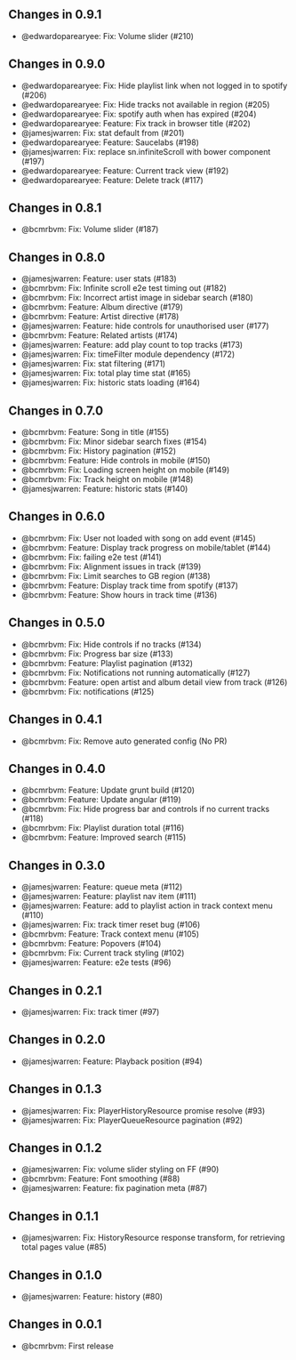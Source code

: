 ## Changes in 0.9.1

 * @edwardoparearyee: Fix: Volume slider (#210)

## Changes in 0.9.0

 * @edwardoparearyee: Fix: Hide playlist link when not logged in to spotify (#206)
 * @edwardoparearyee: Fix: Hide tracks not available in region (#205)
 * @edwardoparearyee: Fix: spotify auth when has expired (#204)
 * @edwardoparearyee: Feature: Fix track in browser title (#202)
 * @jamesjwarren: Fix: stat default from (#201)
 * @edwardoparearyee: Feature: Saucelabs (#198)
 * @jamesjwarren: Fix: replace sn.infiniteScroll with bower component (#197)
 * @edwardoparearyee: Feature: Current track view (#192)
 * @edwardoparearyee: Feature: Delete track (#117)

## Changes in 0.8.1

 * @bcmrbvm: Fix: Volume slider (#187)

## Changes in 0.8.0

 * @jamesjwarren: Feature: user stats (#183)
 * @bcmrbvm: Fix: Infinite scroll e2e test timing out (#182)
 * @bcmrbvm: Fix: Incorrect artist image in sidebar search (#180)
 * @bcmrbvm: Feature: Album directive (#179)
 * @bcmrbvm: Feature: Artist directive (#178)
 * @jamesjwarren: Feature: hide controls for unauthorised user (#177)
 * @bcmrbvm: Feature: Related artists (#174)
 * @jamesjwarren: Feature: add play count to top tracks (#173)
 * @jamesjwarren: Fix: timeFilter module dependency (#172)
 * @jamesjwarren: Fix: stat filtering (#171)
 * @jamesjwarren: Fix: total play time stat (#165)
 * @jamesjwarren: Fix: historic stats loading (#164)

## Changes in 0.7.0

 * @bcmrbvm: Feature: Song in title (#155)
 * @bcmrbvm: Fix: Minor sidebar search fixes (#154)
 * @bcmrbvm: Fix: History pagination (#152)
 * @bcmrbvm: Feature: Hide controls in mobile (#150)
 * @bcmrbvm: Fix: Loading screen height on mobile (#149)
 * @bcmrbvm: Fix: Track height on mobile (#148)
 * @jamesjwarren: Feature: historic stats (#140)

## Changes in 0.6.0

 * @bcmrbvm: Fix: User not loaded with song on add event (#145)
 * @bcmrbvm: Feature: Display track progress on mobile/tablet (#144)
 * @bcmrbvm: Fix: failing e2e test (#141)
 * @bcmrbvm: Fix: Alignment issues in track (#139)
 * @bcmrbvm: Fix: Limit searches to GB region (#138)
 * @bcmrbvm: Feature: Display track time from spotify (#137)
 * @bcmrbvm: Feature: Show hours in track time (#136)

## Changes in 0.5.0

 * @bcmrbvm: Fix: Hide controls if no tracks (#134)
 * @bcmrbvm: Fix: Progress bar size (#133)
 * @bcmrbvm: Feature: Playlist pagination (#132)
 * @bcmrbvm: Fix: Notifications not running automatically (#127)
 * @bcmrbvm: Feature: open artist and album detail view from track (#126)
 * @bcmrbvm: Fix: notifications (#125)

## Changes in 0.4.1

 * @bcmrbvm: Fix: Remove auto generated config (No PR)

## Changes in 0.4.0

 * @bcmrbvm: Feature: Update grunt build (#120)
 * @bcmrbvm: Feature: Update angular (#119)
 * @bcmrbvm: Fix: Hide progress bar and controls if no current tracks (#118)
 * @bcmrbvm: Fix: Playlist duration total (#116)
 * @bcmrbvm: Feature: Improved search (#115)

## Changes in 0.3.0

 * @jamesjwarren: Feature: queue meta (#112)
 * @jamesjwarren: Feature: playlist nav item (#111)
 * @jamesjwarren: Feature: add to playlist action in track context menu (#110)
 * @jamesjwarren: Fix: track timer reset bug (#106)
 * @bcmrbvm: Feature: Track context menu (#105)
 * @bcmrbvm: Feature: Popovers (#104)
 * @bcmrbvm: Fix: Current track styling (#102)
 * @jamesjwarren: Feature: e2e tests (#96)

## Changes in 0.2.1

 * @jamesjwarren: Fix: track timer (#97)

## Changes in 0.2.0

 * @jamesjwarren: Feature: Playback position (#94)

## Changes in 0.1.3

 * @jamesjwarren: Fix: PlayerHistoryResource promise resolve (#93)
 * @jamesjwarren: Fix: PlayerQueueResource pagination (#92)

## Changes in 0.1.2

 * @jamesjwarren: Fix: volume slider styling on FF (#90)
 * @bcmrbvm: Feature: Font smoothing (#88)
 * @jamesjwarren: Feature: fix pagination meta (#87)

## Changes in 0.1.1

 * @jamesjwarren: Fix: HistoryResource response transform, for retrieving total pages value (#85)

## Changes in 0.1.0

 * @jamesjwarren: Feature: history (#80)

## Changes in 0.0.1

 * @bcmrbvm: First release
